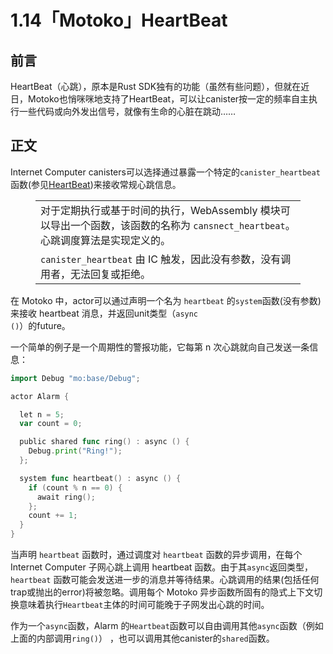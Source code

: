 # 1.14「Motoko」HeartBeat

## 前言

HeartBeat（心跳），原本是Rust SDK独有的功能（虽然有些问题），但就在近日，Motoko也悄咪咪地支持了HeartBeat，可以让canister按一定的频率自主执行一些代码或向外发出信号，就像有生命的心脏在跳动……

## 正文

Internet Computer canisters可以选择通过暴露一个特定的`canister_heartbeat`函数(参见[HeartBeat](<https://smartcontracts.org/docs/interface-spec/index.html#_heartbeat>))来接收常规心跳信息。

<figure class="wp-block-table"><table class=""><tbody><tr><td class="has-text-align-center" data-align="center">对于定期执行或基于时间的执行，WebAssembly 模块可以导出一个函数，该函数的名称为 <code>cansnect_heartbeat</code>。心跳调度算法是实现定义的。</td></tr><tr><td class="has-text-align-center" data-align="center"><code>canister_heartbeat</code> 由 IC 触发，因此没有参数，没有调用者，无法回复或拒绝。</td></tr></tbody></table></figure>

<span class="sigijh_hlt">在 Motoko 中，actor可以通过声明一个名为 <code>heartbeat</code> 的<code>system</code>函数(没有参数)来接收 heartbeat 消息，并返回unit类型（<code>async ()</code>）的future。</span>

一个简单的例子是一个周期性的警报功能，它每第 n 次心跳就向自己发送一条信息：

```go
import Debug "mo:base/Debug";

actor Alarm {

  let n = 5;
  var count = 0;

  public shared func ring() : async () {
    Debug.print("Ring!");
  };

  system func heartbeat() : async () {
    if (count % n == 0) {
      await ring();
    };
    count += 1;
  }
}
```

当声明 `heartbeat` 函数时，通过调度对 `heartbeat` 函数的异步调用，在每个 Internet Computer 子网心跳上调用 heartbeat 函数。由于其`async`返回类型，`heartbeat` 函数可能会发送进一步的消息并等待结果。心跳调用的结果(包括任何trap或抛出的error)将被忽略。调用每个 Motoko 异步函数所固有的隐式上下文切换意味着执行`Heartbeat`主体的时间可能晚于子网发出心跳的时间。

作为一个`async`函数，Alarm 的`Heartbeat`函数可以自由调用其他`async`函数（例如上面的内部调用`ring()`） ，也可以调用其他canister的`shared`函数。

<figure class="wp-block-image size-large"><img src="https://qiuyedx.com/wp-content/uploads/2022/01/TechnicalLibrary1-c014fca5c6227b4230d4f6fb5ce6a44c-1024x563.png" alt="" class="wp-image-931"></figure>
